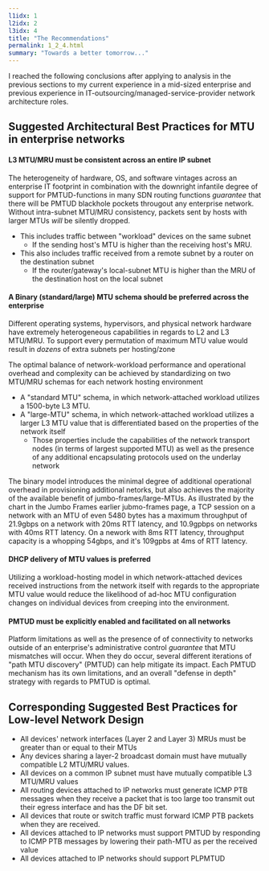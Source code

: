 ```yaml
---
l1idx: 1
l2idx: 2
l3idx: 4
title: "The Recommendations"
permalink: 1_2_4.html
summary: "Towards a better tomorrow..."
---
```

I reached the following conclusions after applying to analysis in the previous sections to my current experience in a mid-sized enterprise and previous experience in IT-outsourcing/managed-service-provider network architecture roles.

## Suggested Architectural Best Practices for MTU in enterprise networks

#### L3 MTU/MRU must be consistent across an entire IP subnet 

The heterogeneity of hardware, OS, and software vintages across an enterprise IT footprint in combination with the downright infantile degree of support for PMTUD-functions in many SDN routing functions *guarantee* that there will be PMTUD blackhole pockets througout any enterprise network.  Without intra-subnet MTU/MRU consistency, packets sent by hosts with larger MTUs *will* be silently dropped.

- This includes traffic between "workload" devices on the same subnet
  - If the sending host's MTU is higher than the receiving host's MRU.
- This also includes traffic received from a remote subnet by a router on the destination subnet
  - If the router/gateway's local-subnet MTU is higher than the MRU of the destination host on the local subnet

#### A Binary (standard/large) MTU schema should be preferred across the enterprise

Different operating systems, hypervisors, and physical network hardware have extremely heterogeneous capabilities in regards to L2 and L3 MTU/MRU.  To support every permutation of maximum MTU value would result in *dozens* of extra subnets per hosting/zone

The optimal balance of network-workload performance and operational overhead and complexity can be achieved by standardizing on two MTU/MRU schemas for each network hosting environment
- A "standard MTU" schema, in which network-attached workload utilizes a 1500-byte L3 MTU.
- A "large-MTU" schema, in which network-attached workload utilizes a larger L3 MTU value that is differentiated based on the properties of the network itself 
  - Those properties include the capabilities of the network transport nodes (in terms of largest supported MTU) as well as the presence of any additional encapsulating protocols used on the underlay network

The binary model introduces the minimal degree of additional operational overhead in provisioning additional netorks, but also achieves the majority of the available benefit of jumbo-frames/large-MTUs.  As illustrated by the chart in the Jumbo Frames earlier jubmo-frames page, a TCP session on a network with an MTU of even 5480 bytes has a maximum throughput of 21.9gbps on a network with 20ms RTT latency, and 10.9gpbps on networks with 40ms RTT latency.  On a nework with 8ms RTT latency, throughput capacity is a whopping 54gbps, and it's 109gpbs at 4ms of RTT latency.


#### DHCP delivery of MTU values is preferred

Utilizing a workload-hosting model in which network-attached devices received instructions from the network itself with regards to the appropriate MTU value would reduce the likelihood of ad-hoc MTU configuration changes on individual devices from creeping into the environment.

#### PMTUD must be explicitly enabled and facilitated on all networks

Platform limitations as well as the presence of of connectivity to networks outside of an enterprise's administrative control *guarantee* that MTU mismatches will occur.  When they do occur, several different iterations of "path MTU discovery" (PMTUD) can help mitigate its impact.  Each PMTUD mechanism has its own limitations, and an overall "defense in depth" strategy with regards to PMTUD is optimal.

## Corresponding Suggested Best Practices for Low-level Network Design

- All devices' network interfaces (Layer 2 and Layer 3) MRUs must be greater than or equal to their MTUs 
- Any devices sharing a layer-2 broadcast domain must have mutually compatible L2 MTU/MRU values.
- All devices on a common IP subnet must have mutually compatible L3 MTU/MRU values
- All routing devices attached to IP networks must generate ICMP PTB messages when they receive a packet that is too large too transmit out their egress interface and has the DF bit set.
- All devices that route or switch traffic must forward ICMP PTB packets when they are received. 
- All devices attached to IP networks must support PMTUD by responding to ICMP PTB messages by lowering their path-MTU as per the received value
- All devices attached to IP networks should support PLPMTUD 
